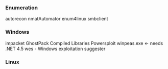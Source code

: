 ### Enumeration
autorecon
nmatAutomator
enum4linux
smbclient


### Windows
impacket
GhostPack Compiled Libraries
Powersploit
winpeas.exe <- needs .NET 4.5
wes - Windows exploitation suggester

### Linux


